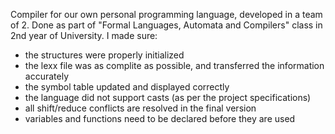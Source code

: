 Compiler for our own personal programming language, developed in a team of 2. 
Done as part of "Formal Languages, Automata and Compilers" class in 2nd year of University. 
I made sure: 
  - the structures were properly initialized
  - the lexx file was as complite as possible, and transferred the information accurately
  - the symbol table updated and displayed correctly
  - the language did not support casts (as per the project specifications)
  - all shift/reduce conflicts are resolved in the final version
  - variables and functions need to be declared before they are used
